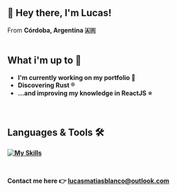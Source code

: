 ## 👋 Hey there, I'm Lucas!  
From <strong>Córdoba, Argentina<strong> 🇦🇷\
<br/>
## What i'm up to 🚀

- I'm currently working on my portfolio 💼
- Discovering Rust ®️
- ...and improving my knowledge in ReactJS ⭐
<br/>

## Languages & Tools 🛠️

[![My Skills](https://skillicons.dev/icons?i=html,css,js,ts,express,nextjs,figma&theme=dark)](https://skillicons.dev)

<br/>

Contact me here 👉 <lucasmatiasblanco@outlook.com>
 


<!--
**lucasmblanco/lucasmblanco** is a ✨ _special_ ✨ repository because its `README.md` (this file) appears on your GitHub profile.

Here are some ideas to get you started:

- 🔭 I’m currently working on ...
- 🌱 I’m currently learning ...
- 👯 I’m looking to collaborate on ...
- 🤔 I’m looking for help with ...
- 💬 Ask me about ...
- 📫 How to reach me: ...
- 😄 Pronouns: ...
- ⚡ Fun fact: ...
-->


